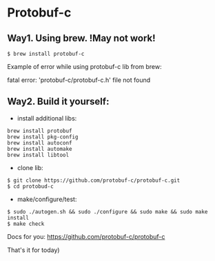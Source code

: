 # Protobuf-c 

## Way1. Using brew. !May not work! 
```
$ brew install protobuf-c
```

Example of error while using protobuf-c lib from brew:

fatal error: 'protobuf-c/protobuf-c.h' file not found

## Way2. Build it yourself:

- install additional libs:

```
brew install protobuf
brew install pkg-config
brew install autoconf
brew install automake
brew install libtool
```

- clone lib:

```
$ git clone https://github.com/protobuf-c/protobuf-c.git
$ cd protobud-c
```

- make/configure/test:

```
$ sudo ./autogen.sh && sudo ./configure && sudo make && sudo make install
$ make check
```
Docs for you: https://github.com/protobuf-c/protobuf-c

That's it for today)



